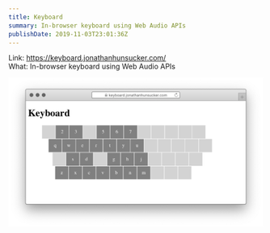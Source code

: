 ```yaml
---
title: Keyboard
summary: In-browser keyboard using Web Audio APIs
publishDate: 2019-11-03T23:01:36Z
---
```


Link: <a href="https://keyboard.jonathanhunsucker.com/">https://keyboard.jonathanhunsucker.com/</a>  
What: In-browser keyboard using Web Audio APIs

<img src="images/screenshot.png" />

